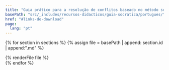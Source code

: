 ```yaml
---
title: "Guia prático para a resolução de conflitos baseado no método socrático"
basePath: "src/_includes/recursos-didacticos/guia-socratica/portugues/"
href: "#links-de-download"
page:
  lang: "pt"
---
```



{% for section in sections %}
{% assign file = basePath | append: section.id | append:".md" %}
<section id="{{ section.id }}">
  {% renderFile file %}
</section>
{% endfor %}
